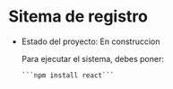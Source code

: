 <h1>Sitema de registro</h1>

- Estado del proyecto: En construccion

  Para ejecutar el sistema, debes poner:

      ```npm install react```
